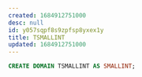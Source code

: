 ```yaml
---
created: 1684912751000
desc: null
id: y057sqpf8s9zpfsp8yxex1y
title: TSMALLINT
updated: 1684912751000
---
```


```sql
CREATE DOMAIN TSMALLINT AS SMALLINT;
```